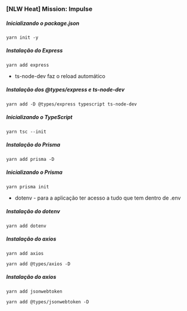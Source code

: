 ### [NLW Heat] Mission: Impulse

##### Inicializando o package.json
```
yarn init -y
```

##### Instalação do Express
```
yarn add express
```

- ts-node-dev faz o reload automático

##### Instalação dos @types/express e ts-node-dev
```
yarn add -D @types/express typescript ts-node-dev
```

##### Inicializando o TypeScript
```
yarn tsc --init
```

##### Instalação do Prisma
```
yarn add prisma -D
```

##### Inicializando o Prisma
```
yarn prisma init
```

- dotenv - para a aplicação ter acesso a tudo que tem dentro de .env

##### Instalação do dotenv
```
yarn add dotenv
```

##### Instalação do axios
```
yarn add axios
```
```
yarn add @types/axios -D
```

##### Instalação do axios
```
yarn add jsonwebtoken
```

```
yarn add @types/jsonwebtoken -D
```